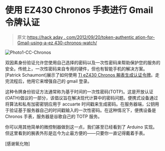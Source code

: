 # 使用 EZ430 Chronos 手表进行 Gmail 令牌认证

> 原文:[https://hack aday . com/2012/09/20/token-authentic ation-for-Gmail-using-a-ez 430-chronos-watch/](https://hackaday.com/2012/09/20/token-authentication-for-gmail-using-a-ez430-chronos-watch/)

![](../Images/a6be1eeb45f736611adcb0c1d625febc.png "Photo1-CC-Chronos")

双因素身份验证允许您使用自己选择的密码以及一次性密码来帮助保护您的服务的安全。传统上，一次性密码来自专用的硬件，但也有智能手机的解决方案。[Patrick Schaumont]展示了如何使用 [TI eZ430 Chronos 腕表生成认证令牌](http://circuitcellar.com/featured/ti-chronos-one-time-passwords/)。走完流程后，他用它来增强自己的 gmail 登录。

这种令牌身份验证方法通常称为基于时间的一次性密码(TOTP)。这是开放认证(OATH)倡议的一部分，该倡议旨在解决现代计算中的密码问题。便携式设备通过将算法和私有加密密钥应用于 accuarte 时间戳来生成密码。在服务器端，公钥用于验证基于服务器自己的时间戳输入的一次性密码。在这种情况下，便携设备是 Chronos 手表，服务器是谷歌自己的 TOTP 服务。

你可以用其他简单的微控制器做到这一点，我们甚至已经看到了 Arduino 实现。但这里看到的腕表外形是迄今为止最方便的——只要你一直记得戴着手表。

[感谢氧化物]
